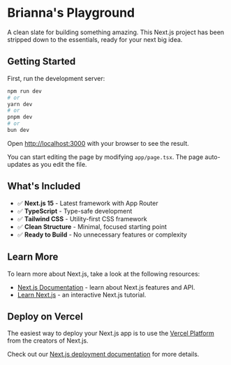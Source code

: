 # Brianna's Playground

A clean slate for building something amazing. This Next.js project has been stripped down to the essentials, ready for your next big idea.

## Getting Started

First, run the development server:

```bash
npm run dev
# or
yarn dev
# or
pnpm dev
# or
bun dev
```

Open [http://localhost:3000](http://localhost:3000) with your browser to see the result.

You can start editing the page by modifying `app/page.tsx`. The page auto-updates as you edit the file.

## What's Included

- ✅ **Next.js 15** - Latest framework with App Router
- ✅ **TypeScript** - Type-safe development
- ✅ **Tailwind CSS** - Utility-first CSS framework
- ✅ **Clean Structure** - Minimal, focused starting point
- ✅ **Ready to Build** - No unnecessary features or complexity

## Learn More

To learn more about Next.js, take a look at the following resources:

- [Next.js Documentation](https://nextjs.org/docs) - learn about Next.js features and API.
- [Learn Next.js](https://nextjs.org/learn) - an interactive Next.js tutorial.

## Deploy on Vercel

The easiest way to deploy your Next.js app is to use the [Vercel Platform](https://vercel.com/new?utm_medium=default-template&filter=next.js&utm_source=create-next-app&utm_campaign=create-next-app-readme) from the creators of Next.js.

Check out our [Next.js deployment documentation](https://nextjs.org/docs/app/building-your-application/deploying) for more details.
